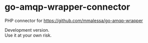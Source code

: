# go-amqp-wrapper-connector

PHP connector for https://github.com/mmalessa/go-amqp-wrapper  

Development version.  
Use it at your own risk.
